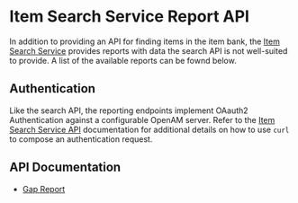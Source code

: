 # Item Search Service Report API
In addition to providing an API for finding items in the item bank, the [Item Search Service](./AP_IMRT_ItemSearchService) provides reports with data the search API is not well-suited to provide.  A list of the available reports can be fownd below.

## Authentication
Like the search API, the reporting endpoints implement OAauth2 Authentication against a configurable OpenAM server.  Refer to the [Item Search Service API](./Item_Search_Service_API.md) documentation for additional details on how to use `curl` to compose an authentication request.

## API Documentation

* [Gap Report](./gap_report_api.md)